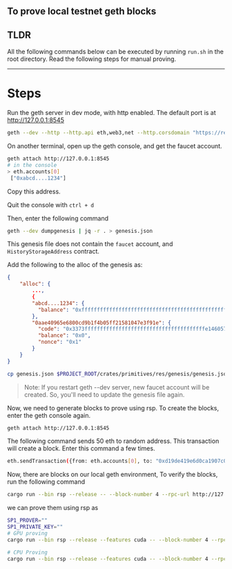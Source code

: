 ## To prove local testnet geth blocks 

## TLDR
All the following commands below can be executed by running `run.sh` in the root directory. Read the following steps for manual proving.

---
# Steps

Run the geth server in dev mode, with http enabled. The default port is at http://127.0.0.1:8545
```sh
geth --dev --http --http.api eth,web3,net --http.corsdomain "https://remix.ethereum.org/" 
```

On another terminal, open up the geth console, and get the faucet account.
```sh
geth attach http://127.0.0.1:8545
# in the console
> eth.accounts[0]
 ["0xabcd....1234"]
```

Copy this address. 

Quit the console with `ctrl + d`

Then, enter the following command 

```sh
geth --dev dumpgenesis | jq -r . > genesis.json
```

This genesis file does not contain the `faucet` account, and `HistoryStorageAddress` contract.

Add the following to the alloc of the genesis as:
```json
{
	"alloc": {
		...,
		{
	    "abcd....1234": {
	      "balance": "0xfffffffffffffffffffffffffffffffffffffffffffffffffffffffffffffff7"
	    },
	    "0aae40965e6800cd9b1f4b05ff21581047e3f91e": {
	      "code": "0x3373fffffffffffffffffffffffffffffffffffffffe1460575767ffffffffffffffff5f3511605357600143035f3511604b575f35612000014311604b57611fff5f3516545f5260205ff35b5f5f5260205ff35b5f5ffd5b5f35611fff60014303165500",
	      "balance": "0x0",
	      "nonce": "0x1"
	    }
	}
}
```


```sh
cp genesis.json $PROJECT_ROOT/crates/primitives/res/genesis/genesis.json
```

> Note: If you restart geth --dev server, new faucet account will be created. So, you'll need to update the genesis file again.

Now, we need to generate blocks to prove using rsp. To create the blocks, enter the geth console again.
```sh
geth attach http://127.0.0.1:8545
```

The following command sends 50 eth to random address. This transaction will create a block. Enter this command a few times.
```sh
eth.sendTransaction({from: eth.accounts[0], to: "0xd19de419e6d0ca1907c09b9ee25a071d007a80b4", value: web3.toWei(50, "ether")})
```

Now, there are blocks on our local geth environment, 
To verify the blocks, run the following command
```sh
cargo run --bin rsp --release -- --block-number 4 --rpc-url http://127.0.0.1:8545 --chain-id 1337
```
we can prove them using rsp as 

```sh
SP1_PROVER=""
SP1_PRIVATE_KEY=""
# GPU proving
cargo run --bin rsp --release --features cuda -- --block-number 4 --rpc-url http://127.0.0.1:8545 --chain-id 1337 --prove
```

```sh
# CPU Proving
cargo run --bin rsp --release --features cuda -- --block-number 4 --rpc-url http://127.0.0.1:8545 --chain-id 1337 --prove
```


